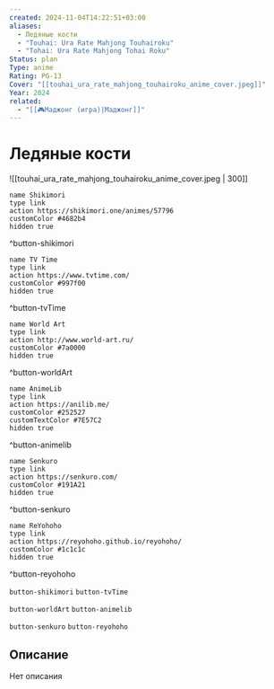 ```yaml
---
created: 2024-11-04T14:22:51+03:00
aliases:
  - Ледяные кости
  - "Touhai: Ura Rate Mahjong Touhairoku"
  - "Tohai: Ura Rate Mahjong Tohai Roku"
Status: plan
Type: anime
Rating: PG-13
Cover: "[[touhai_ura_rate_mahjong_touhairoku_anime_cover.jpeg]]"
Year: 2024
related:
  - "[[🎮Маджонг (игра)|Маджонг]]"
---
```


# Ледяные кости

![[touhai_ura_rate_mahjong_touhairoku_anime_cover.jpeg | 300]]

```button
name Shikimori
type link
action https://shikimori.one/animes/57796
customColor #4682b4
hidden true
```
^button-shikimori

```button
name TV Time
type link
action https://www.tvtime.com/
customColor #997f00
hidden true
```
^button-tvTime

```button
name World Art
type link
action http://www.world-art.ru/
customColor #7a0000
hidden true
```
^button-worldArt

```button
name AnimeLib
type link
action https://anilib.me/
customColor #252527
customTextColor #7E57C2
hidden true
```
^button-animelib

```button
name Senkuro
type link
action https://senkuro.com/
customColor #191A21
hidden true
```
^button-senkuro

```button
name ReYohoho
type link
action https://reyohoho.github.io/reyohoho/
customColor #1c1c1c
hidden true
```
^button-reyohoho

`button-shikimori` `button-tvTime`

`button-worldArt` `button-animelib`

`button-senkuro` `button-reyohoho`

## Описание

Нет описания
